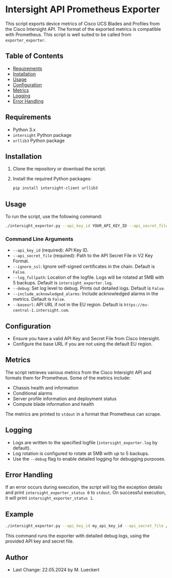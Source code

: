 # Intersight API Prometheus Exporter

This script exports device metrics of Cisco UCS Blades and Profiles from the Cisco Intersight API. The format of the exported metrics is compatible with Prometheus. This script is well suited to be called from `exporter_exporter`.

## Table of Contents

- [Requirements](#requirements)
- [Installation](#installation)
- [Usage](#usage)
- [Configuration](#configuration)
- [Metrics](#metrics)
- [Logging](#logging)
- [Error Handling](#error-handling)

## Requirements

- Python 3.x
- `intersight` Python package
- `urllib3` Python package

## Installation

1. Clone the repository or download the script.
2. Install the required Python packages:

   ```sh
   pip install intersight-client urllib3
   ```

## Usage

To run the script, use the following command:

```sh
./intersight_exporter.py --api_key_id YOUR_API_KEY_ID --api_secret_file YOUR_API_SECRET_FILE
```

### Command Line Arguments

- `--api_key_id` (required): API Key ID.
- `--api_secret_file` (required): Path to the API Secret File in V2 Key Format.
- `--ignore_ssl`: Ignore self-signed certificates in the chain. Default is `False`.
- `--log_fullpath`: Location of the logfile. Logs will be rotated at 5MB with 5 backups. Default is `intersight_exporter.log`.
- `--debug`: Set log level to debug. Prints out detailed logs. Default is `False`.
- `--include_acknowledged_alarms`: Include acknowledged alarms in the metrics. Default is `False`.
- `--baseurl`: API URL if not in the EU region. Default is `https://eu-central-1.intersight.com`.

## Configuration

- Ensure you have a valid API Key and Secret File from Cisco Intersight.
- Configure the base URL if you are not using the default EU region.

## Metrics

The script retrieves various metrics from the Cisco Intersight API and formats them for Prometheus. Some of the metrics include:

- Chassis health and information
- Conditional alarms
- Server profile information and deployment status
- Compute blade information and health

The metrics are printed to `stdout` in a format that Prometheus can scrape.

## Logging

- Logs are written to the specified logfile (`intersight_exporter.log` by default).
- Log rotation is configured to rotate at 5MB with up to 5 backups.
- Use the `--debug` flag to enable detailed logging for debugging purposes.

## Error Handling

If an error occurs during execution, the script will log the exception details and print `intersight_exporter_status 0` to `stdout`. On successful execution, it will print `intersight_exporter_status 1`.

## Example

```sh
./intersight_exporter.py --api_key_id my_api_key_id --api_secret_file /path/to/secret_file --debug
```

This command runs the exporter with detailed debug logs, using the provided API key and secret file.

## Author

- Last Change: 22.05.2024 by M. Lueckert

